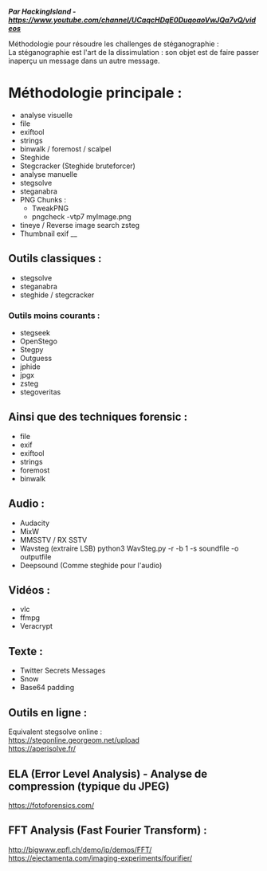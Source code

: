 ***Par HackingIsland - https://www.youtube.com/channel/UCaqcHDqE0DuqoaoVwJQa7vQ/videos***

 
Méthodologie pour résoudre les challenges de stéganographie :  
La stéganographie est l'art de la dissimulation : son objet est de faire passer inaperçu un message dans un autre message.  
 
# Méthodologie principale :
- analyse visuelle
- file
- exiftool
- strings
- binwalk / foremost / scalpel
- Steghide
- Stegcracker (Steghide bruteforcer)
- analyse manuelle
- stegsolve
- steganabra
- PNG Chunks :
    - TweakPNG
    - pngcheck -vtp7 myImage.png
- tineye / Reverse image search
zsteg
- Thumbnail exif
__
 
## Outils classiques :
- stegsolve
- steganabra
- steghide / stegcracker
 
### Outils moins courants :
- stegseek
- OpenStego
- Stegpy
- Outguess
- jphide
- jpgx
- zsteg
- stegoveritas
 
## Ainsi que des techniques forensic :
- file
- exif
- exiftool
- strings
- foremost
- binwalk
 
## Audio :
- Audacity
- MixW
- MMSSTV / RX SSTV
- Wavsteg (extraire LSB)
python3 WavSteg.py -r -b 1 -s soundfile -o outputfile
- Deepsound (Comme steghide pour l'audio)
 
## Vidéos :
- vlc
- ffmpg
- Veracrypt
 
## Texte :
- Twitter Secrets Messages
- Snow
- Base64 padding

## Outils en ligne :
Equivalent stegsolve online :  
https://stegonline.georgeom.net/upload  
https://aperisolve.fr/  
 
## ELA (Error Level Analysis) - Analyse de compression (typique du JPEG)
https://fotoforensics.com/  
 
## FFT Analysis (Fast Fourier Transform) :  
http://bigwww.epfl.ch/demo/ip/demos/FFT/  
https://ejectamenta.com/imaging-experiments/fourifier/

